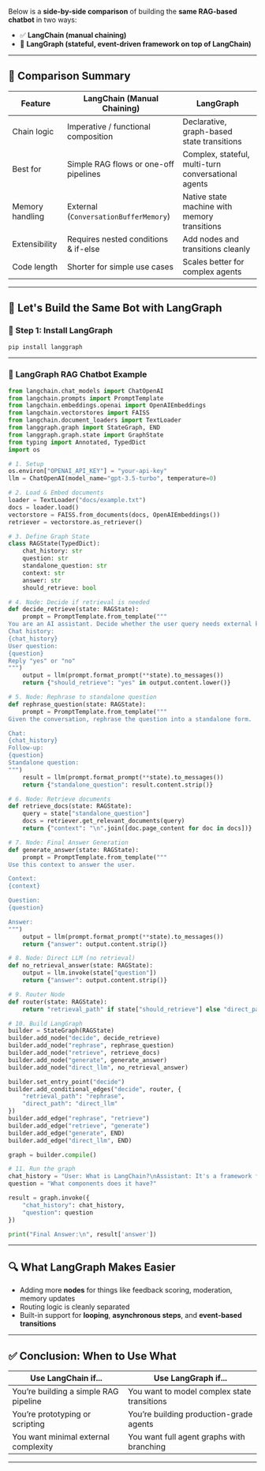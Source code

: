 Below is a **side-by-side comparison** of building the **same RAG-based chatbot** in two ways:

* ✅ **LangChain (manual chaining)**
* 🧠 **LangGraph (stateful, event-driven framework on top of LangChain)**

---

## 🧩 **Comparison Summary**

| Feature         | LangChain (Manual Chaining)           | LangGraph                                           |
| --------------- | ------------------------------------- | --------------------------------------------------- |
| Chain logic     | Imperative / functional composition   | Declarative, graph-based state transitions          |
| Best for        | Simple RAG flows or one-off pipelines | Complex, stateful, multi-turn conversational agents |
| Memory handling | External (`ConversationBufferMemory`) | Native state machine with memory transitions        |
| Extensibility   | Requires nested conditions & if-else  | Add nodes and transitions cleanly                   |
| Code length     | Shorter for simple use cases          | Scales better for complex agents                    |

---

## 🧠 Let's Build the Same Bot with **LangGraph**

### 🔧 Step 1: Install LangGraph

```bash
pip install langgraph
```

---

### 📄 **LangGraph RAG Chatbot Example**

```python
from langchain.chat_models import ChatOpenAI
from langchain.prompts import PromptTemplate
from langchain.embeddings.openai import OpenAIEmbeddings
from langchain.vectorstores import FAISS
from langchain.document_loaders import TextLoader
from langgraph.graph import StateGraph, END
from langgraph.graph.state import GraphState
from typing import Annotated, TypedDict
import os

# 1. Setup
os.environ["OPENAI_API_KEY"] = "your-api-key"
llm = ChatOpenAI(model_name="gpt-3.5-turbo", temperature=0)

# 2. Load & Embed documents
loader = TextLoader("docs/example.txt")
docs = loader.load()
vectorstore = FAISS.from_documents(docs, OpenAIEmbeddings())
retriever = vectorstore.as_retriever()

# 3. Define Graph State
class RAGState(TypedDict):
    chat_history: str
    question: str
    standalone_question: str
    context: str
    answer: str
    should_retrieve: bool

# 4. Node: Decide if retrieval is needed
def decide_retrieve(state: RAGState):
    prompt = PromptTemplate.from_template("""
You are an AI assistant. Decide whether the user query needs external knowledge.
Chat history:
{chat_history}
User question:
{question}
Reply "yes" or "no"
""")
    output = llm(prompt.format_prompt(**state).to_messages())
    return {"should_retrieve": "yes" in output.content.lower()}

# 5. Node: Rephrase to standalone question
def rephrase_question(state: RAGState):
    prompt = PromptTemplate.from_template("""
Given the conversation, rephrase the question into a standalone form.

Chat:
{chat_history}
Follow-up:
{question}
Standalone question:
""")
    result = llm(prompt.format_prompt(**state).to_messages())
    return {"standalone_question": result.content.strip()}

# 6. Node: Retrieve documents
def retrieve_docs(state: RAGState):
    query = state["standalone_question"]
    docs = retriever.get_relevant_documents(query)
    return {"context": "\n".join([doc.page_content for doc in docs])}

# 7. Node: Final Answer Generation
def generate_answer(state: RAGState):
    prompt = PromptTemplate.from_template("""
Use this context to answer the user.

Context:
{context}

Question:
{question}

Answer:
""")
    output = llm(prompt.format_prompt(**state).to_messages())
    return {"answer": output.content.strip()}

# 8. Node: Direct LLM (no retrieval)
def no_retrieval_answer(state: RAGState):
    output = llm.invoke(state["question"])
    return {"answer": output.content.strip()}

# 9. Router Node
def router(state: RAGState):
    return "retrieval_path" if state["should_retrieve"] else "direct_path"

# 10. Build LangGraph
builder = StateGraph(RAGState)
builder.add_node("decide", decide_retrieve)
builder.add_node("rephrase", rephrase_question)
builder.add_node("retrieve", retrieve_docs)
builder.add_node("generate", generate_answer)
builder.add_node("direct_llm", no_retrieval_answer)

builder.set_entry_point("decide")
builder.add_conditional_edges("decide", router, {
    "retrieval_path": "rephrase",
    "direct_path": "direct_llm"
})
builder.add_edge("rephrase", "retrieve")
builder.add_edge("retrieve", "generate")
builder.add_edge("generate", END)
builder.add_edge("direct_llm", END)

graph = builder.compile()

# 11. Run the graph
chat_history = "User: What is LangChain?\nAssistant: It's a framework for LLMs."
question = "What components does it have?"

result = graph.invoke({
    "chat_history": chat_history,
    "question": question
})

print("Final Answer:\n", result['answer'])
```

---

## 🔍 **What LangGraph Makes Easier**

* Adding more **nodes** for things like feedback scoring, moderation, memory updates
* Routing logic is cleanly separated
* Built-in support for **looping**, **asynchronous steps**, and **event-based transitions**

---

## ✅ Conclusion: When to Use What

| Use LangChain if...                   | Use LangGraph if...                         |
| ------------------------------------- | ------------------------------------------- |
| You’re building a simple RAG pipeline | You want to model complex state transitions |
| You’re prototyping or scripting       | You’re building production-grade agents     |
| You want minimal external complexity  | You want full agent graphs with branching   |

---

